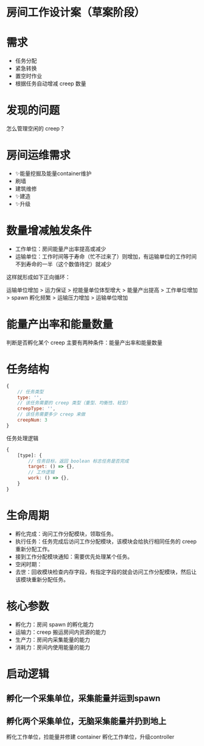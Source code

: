 # 房间工作设计案（草案阶段）

# 需求

- 任务分配
- 紧急转换
- 置空时作业
- 根据任务自动增减 creep 数量

# 发现的问题

怎么管理空闲的 creep？

# 房间运维需求

- ✨能量挖掘及能量container维护
- 刷墙
- 建筑维修
- ✨建造
- ✨升级

# 数量增减触发条件

- 工作单位：房间能量产出率提高或减少
- 运输单位：工作时间等于寿命（忙不过来了）则增加，有运输单位的工作时间不到寿命的一半（这个数值待定）就减少

这样就形成如下正向循环：

运输单位增加 > 运力保证 > 挖能量单位体型增大 > 能量产出提高 > 工作单位增加 > spawn 孵化频繁 > 运输压力增加 > 运输单位增加 

# 能量产出率和能量数量

判断是否孵化某个 creep 主要有两种条件：能量产出率和能量数量

# 任务结构

```js
{
    // 任务类型
    type: '',
    // 该任务需要的 creep 类型（重型、均衡性、轻型）
    creepType: '',
    // 该任务需要多少 creep 来做
    creepNum: 3
}
```

任务处理逻辑

```js
{
    [type]: {
        // 任务目标，返回 boolean 标志任务是否完成
        target: () => {},
        // 工作逻辑
        work: () => {},
    }
}
```

# 生命周期

- 孵化完成：询问工作分配模块，领取任务。
- 执行任务：任务完成后访问工作分配模块，该模块会给执行相同任务的 creep 重新分配工作。
- 接到工作分配模块通知：需要优先处理某个任务。
- 空闲时期：
- 去世：回收模块检查内存字段，有指定字段的就会访问工作分配模块，然后让该模块重新分配任务。

# 核心参数

- 孵化力：房间 spawn 的孵化能力
- 运输力：creep 搬运房间内资源的能力
- 生产力：房间内采集能量的能力
- 消耗力：房间内使用能量的能力

# 启动逻辑

孵化一个采集单位，采集能量并运到spawn
---
孵化两个采集单位，无脑采集能量并扔到地上
---
孵化工作单位，捡能量并修建 container
孵化工作单位，升级controller
